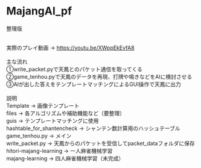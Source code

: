 # MajangAI_pf
整理版<br><br>

実際のプレイ動画 -> https://youtu.be/XWppEkEvfA8
<br>
<br>
主な流れ
<br>
①write_packet.pyで天鳳とのパケット通信を取ってくる<br>
②game_tenhou.pyで天鳳のデータを再現、打牌や鳴きなどをAIに検討させる<br>
③AIが出した答えをテンプレートマッチングによるGUI操作で天鳳に出力<br>
<br>
説明
<br>
Template -> 画像テンプレート<br>
files -> 各アルゴリズムや補助機能など（要整理）<br>
guis -> テンプレートマッチングに使用<br>
hashtable_for_shantencheck -> シャンテン数計算用のハッシュテーブル<br>
game_tenhou.py -> メイン<br>
write_packet.py -> 天鳳からのパケットを受信してpacket_dataフォルダに保存<br>
hitori-majang-learning -> 一人麻雀機械学習<br>
majang-learning -> 四人麻雀機械学習（未完成）<br>

